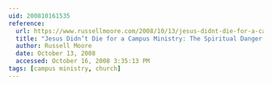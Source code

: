 ```yaml
---
uid: 200810161535
reference:
  url: https://www.russellmoore.com/2008/10/13/jesus-didnt-die-for-a-campus-ministrythe-spiritual-danger-of-unchurched-spirituality/
  title: "Jesus Didn’t Die for a Campus Ministry: The Spiritual Danger of Unchurched Spirituality"
  author: Russell Moore
  date: October 13, 2008
  accessed: October 16, 2008 3:35:13 PM
tags: [campus ministry, church]
---
```

